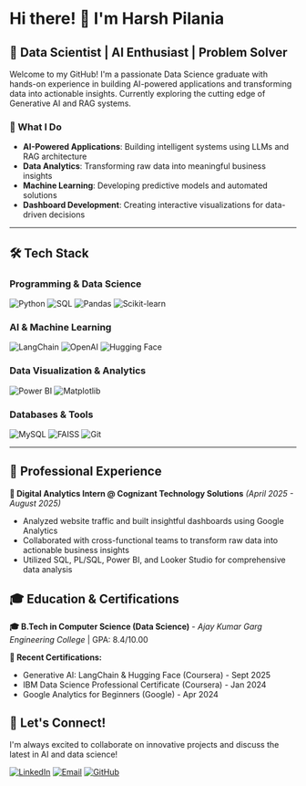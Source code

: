 # Hi there! 👋 I'm Harsh Pilania

## 🚀 Data Scientist | AI Enthusiast | Problem Solver

Welcome to my GitHub! I'm a passionate Data Science graduate with hands-on experience in building AI-powered applications and transforming data into actionable insights. Currently exploring the cutting edge of Generative AI and RAG systems.

### 🎯 What I Do
- **AI-Powered Applications**: Building intelligent systems using LLMs and RAG architecture
- **Data Analytics**: Transforming raw data into meaningful business insights
- **Machine Learning**: Developing predictive models and automated solutions
- **Dashboard Development**: Creating interactive visualizations for data-driven decisions

---

## 🛠️ Tech Stack

### Programming & Data Science
![Python](https://img.shields.io/badge/Python-3776AB?style=for-the-badge&logo=python&logoColor=white)
![SQL](https://img.shields.io/badge/SQL-4479A1?style=for-the-badge&logo=postgresql&logoColor=white)
![Pandas](https://img.shields.io/badge/Pandas-150458?style=for-the-badge&logo=pandas&logoColor=white)
![Scikit-learn](https://img.shields.io/badge/Scikit_learn-F7931E?style=for-the-badge&logo=scikit-learn&logoColor=white)

### AI & Machine Learning
![LangChain](https://img.shields.io/badge/LangChain-1C3C3C?style=for-the-badge&logo=langchain&logoColor=white)
![OpenAI](https://img.shields.io/badge/OpenAI-412991?style=for-the-badge&logo=openai&logoColor=white)
![Hugging Face](https://img.shields.io/badge/🤗_Hugging_Face-FFD21E?style=for-the-badge&logoColor=black)

### Data Visualization & Analytics
![Power BI](https://img.shields.io/badge/Power_BI-F2C811?style=for-the-badge&logo=power-bi&logoColor=black)
![Matplotlib](https://img.shields.io/badge/Matplotlib-11557C?style=for-the-badge&logo=python&logoColor=white)

### Databases & Tools
![MySQL](https://img.shields.io/badge/MySQL-4479A1?style=for-the-badge&logo=mysql&logoColor=white)
![FAISS](https://img.shields.io/badge/FAISS-0467DF?style=for-the-badge&logo=facebook&logoColor=white)
![Git](https://img.shields.io/badge/Git-F05032?style=for-the-badge&logo=git&logoColor=white)

---

## 💼 Professional Experience

**🏢 Digital Analytics Intern @ Cognizant Technology Solutions** *(April 2025 - August 2025)*
- Analyzed website traffic and built insightful dashboards using Google Analytics
- Collaborated with cross-functional teams to transform raw data into actionable business insights
- Utilized SQL, PL/SQL, Power BI, and Looker Studio for comprehensive data analysis


## 🎓 Education & Certifications

**🎓 B.Tech in Computer Science (Data Science)** - *Ajay Kumar Garg Engineering College* | GPA: 8.4/10.00

**📜 Recent Certifications:**
- Generative AI: LangChain & Hugging Face (Coursera) - Sept 2025
- IBM Data Science Professional Certificate (Coursera) - Jan 2024
- Google Analytics for Beginners (Google) - Apr 2024


## 🤝 Let's Connect!

I'm always excited to collaborate on innovative projects and discuss the latest in AI and data science!

[![LinkedIn](https://img.shields.io/badge/LinkedIn-0077B5?style=for-the-badge&logo=linkedin&logoColor=white)](https://linkedin.com/in/harsh-pilania)
[![Email](https://img.shields.io/badge/Email-D14836?style=for-the-badge&logo=gmail&logoColor=white)](mailto:harshpilania2001@gmail.com)
[![GitHub](https://img.shields.io/badge/GitHub-100000?style=for-the-badge&logo=github&logoColor=white)](https://github.com/harsh2115411)


